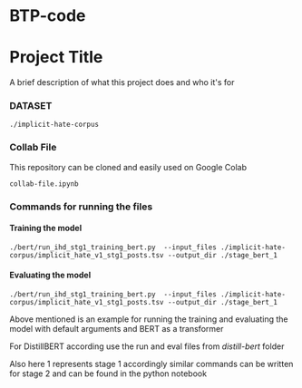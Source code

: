 # BTP-code


# Project Title

A brief description of what this project does and who it's for

### DATASET
```
./implicit-hate-corpus
```

### Collab File
This repository can be cloned and easily used on Google Colab
```
collab-file.ipynb
```

### Commands for running the files
#### Training the model
```
./bert/run_ihd_stg1_training_bert.py  --input_files ./implicit-hate-corpus/implicit_hate_v1_stg1_posts.tsv --output_dir ./stage_bert_1
```
     
#### Evaluating the model
```
./bert/run_ihd_stg1_training_bert.py  --input_files ./implicit-hate-corpus/implicit_hate_v1_stg1_posts.tsv --output_dir ./stage_bert_1
```

Above mentioned is an example for running the training and evaluating the model with default arguments and BERT as a transformer 

For DistillBERT according use the run and eval files from *distill-bert* folder

Also here 1 represents stage 1 accordingly similar commands can be written for stage 2 and can be found in the python notebook
     